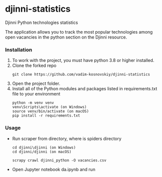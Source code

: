 # djinni-statistics
Djinni Python technologies statistics


The application allows you to track the most popular technologies among open vacancies in the python section on the Djinni resource.




### Installation
1. To work with the project, you must have python 3.8 or higher installed.
2. Clone the forked repo
    ```
    git clone https://github.com/vadim-kosnovskiy/djinni-statistics
    ```
3. Open the project folder.
4. Install all of the Python modules and packages listed in requirements.txt file to your environment
   ```
   python -m venv venv
   venv\Scripts\activate (on Windows)
   source venv/bin/activate (on macOS) 
   pip install -r requirements.txt
   ```

###  Usage

- Run scraper from directory, where is spiders directory
   ```
  cd djinni\djinni (on Windows)
  cd djinni/djinni (on macOS)
  
  scrapy crawl djinni_python -O vacancies.csv

   ```
- Open Jupyter notebook da.ipynb and run
